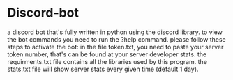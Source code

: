 # Discord-bot
a discord bot that's fully written in python using the discord library.
to view the bot commands you need to run the ?help command.
please follow these steps to activate the bot:
in the file token.txt, you need to paste your server token number, that's can be found at your server developer stats.
the requirments.txt file contains all the libraries used by this program.
the stats.txt file will show server stats every given time (default 1 day).
